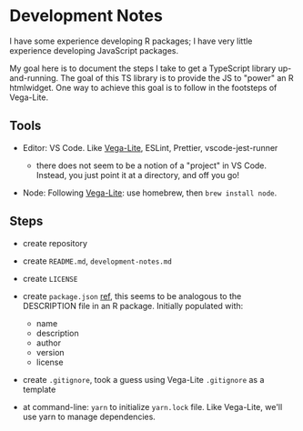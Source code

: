 # Development Notes

I have some experience developing R packages; I have very little experience developing JavaScript packages.

My goal here is to document the steps I take to get a TypeScript library up-and-running. The goal of this TS library is to provide the JS to "power" an R htmlwidget. One way to achieve this goal is to follow in the footsteps of Vega-Lite.

## Tools

- Editor: VS Code. Like [Vega-Lite](https://github.com/vega/vega-lite/blob/master/CONTRIBUTING.md#suggested-programming-environment), ESLint, Prettier, vscode-jest-runner

  - there does not seem to be a notion of a "project" in VS Code. Instead, you just point it at
  a directory, and off you go!

- Node: Following [Vega-Lite](https://github.com/vega/vega-lite/blob/master/CONTRIBUTING.md#repository-setup): use homebrew, then `brew install node`.

## Steps

- create repository

- create `README.md`, `development-notes.md`

- create `LICENSE`

- create `package.json` [ref](https://yarnpkg.com/lang/en/docs/package-json/), this seems to be analogous to the DESCRIPTION file in an R package. Initially populated with:
  - name
  - description
  - author
  - version
  - license

- create `.gitignore`, took a guess using Vega-Lite `.gitignore` as a template

- at command-line: `yarn` to initialize `yarn.lock` file. Like Vega-Lite, we'll use yarn to manage dependencies.





